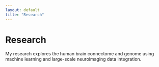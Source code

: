 ```yaml
---
layout: default
title: "Research"
---
```


# Research

My research explores the human brain connectome and genome using machine learning and large-scale neuroimaging data integration.

